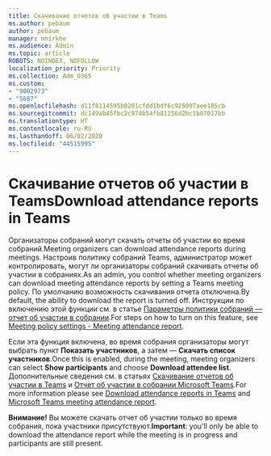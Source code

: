 ```yaml
---
title: Скачивание отчетов об участии в Teams
ms.author: pebaum
author: pebaum
manager: mnirkhe
ms.audience: Admin
ms.topic: article
ROBOTS: NOINDEX, NOFOLLOW
localization_priority: Priority
ms.collection: Adm_O365
ms.custom:
- "9002973"
- "5687"
ms.openlocfilehash: d11f8114595b8201cfdd1bdf6c925097aee185cb
ms.sourcegitcommit: dc149ab45fbc2c974b54fb81156d2bc1b07017bb
ms.translationtype: HT
ms.contentlocale: ru-RU
ms.lasthandoff: 06/02/2020
ms.locfileid: "44515995"
---
```

# <a name="download-attendance-reports-in-teams"></a><span data-ttu-id="ae2f3-102">Скачивание отчетов об участии в Teams</span><span class="sxs-lookup"><span data-stu-id="ae2f3-102">Download attendance reports in Teams</span></span>

<span data-ttu-id="ae2f3-103">Организаторы собраний могут скачать отчеты об участии во время собраний.</span><span class="sxs-lookup"><span data-stu-id="ae2f3-103">Meeting organizers can download attendance reports during meetings.</span></span> <span data-ttu-id="ae2f3-104">Настроив политику собраний Teams, администратор может контролировать, могут ли организаторы собраний скачивать отчеты об участии в собраниях.</span><span class="sxs-lookup"><span data-stu-id="ae2f3-104">As an admin, you control whether meeting organizers can download meeting attendance reports by setting a Teams meeting policy.</span></span> <span data-ttu-id="ae2f3-105">По умолчанию возможность скачивания отчета отключена.</span><span class="sxs-lookup"><span data-stu-id="ae2f3-105">By default, the ability to download the report is turned off.</span></span> <span data-ttu-id="ae2f3-106">Инструкции по включению этой функции см. в статье [Параметры политики собраний — отчет об участии в собрании](https://docs.microsoft.com/microsoftteams/meeting-policies-in-teams#meeting-policy-settings---meeting-attendance-report).</span><span class="sxs-lookup"><span data-stu-id="ae2f3-106">For steps on how to turn on this feature, see  [Meeting policy settings - Meeting attendance report](https://docs.microsoft.com/microsoftteams/meeting-policies-in-teams#meeting-policy-settings---meeting-attendance-report).</span></span>

<span data-ttu-id="ae2f3-107">Если эта функция включена, во время собрания организаторы могут выбрать пункт **Показать участников**, а затем — **Скачать список участников**.</span><span class="sxs-lookup"><span data-stu-id="ae2f3-107">Once this is enabled, during the meeting, meeting organizers can select  **Show participants**  and choose  **Download attendee list**.</span></span> <span data-ttu-id="ae2f3-108">Дополнительные сведения см. в статьях [Скачивание отчетов об участии в Teams](https://support.office.com/article/download-attendance-reports-in-teams-ae7cf170-530c-47d3-84c1-3aedac74d310) и [Отчет об участии в собрании Microsoft Teams](https://docs.microsoft.com/microsoftteams/teams-analytics-and-reports/meeting-attendance-report).</span><span class="sxs-lookup"><span data-stu-id="ae2f3-108">For more information please see [Download attendance reports in Teams](https://support.office.com/article/download-attendance-reports-in-teams-ae7cf170-530c-47d3-84c1-3aedac74d310) and [Microsoft Teams meeting attendance report](https://docs.microsoft.com/microsoftteams/teams-analytics-and-reports/meeting-attendance-report).</span></span>

<span data-ttu-id="ae2f3-109">**Внимание!** Вы можете скачать отчет об участии только во время собрания, пока участники присутствуют.</span><span class="sxs-lookup"><span data-stu-id="ae2f3-109">**Important**: you'll only be able to download the attendance report while the meeting is in progress and participants are still present.</span></span>